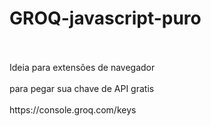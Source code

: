 # GROQ-javascript-puro
<br>
<br>
Ideia para extensões de navegador
<br>
<br>
para pegar sua chave de API gratis
<br>
<br>
https://console.groq.com/keys
